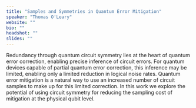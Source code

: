 ```yaml
---
title: "Samples and Symmetries in Quantum Error Mitigation"
speaker: "Thomas O'Leary"
website: ""
bio: ""
headshot: ""
slides: ""
---
```


Redundancy through quantum circuit symmetry lies at the heart of quantum error correction, enabling precise inference of circuit errors. For quantum devices capable of partial quantum error correction, this inference may be limited, enabling only a limited reduction in logical noise rates. Quantum error mitigation is a natural way to use an increased number of circuit samples to make up for this limited correction. In this work we explore the potential of using circuit symmetry for reducing the sampling cost of mitigation at the physical qubit level.

